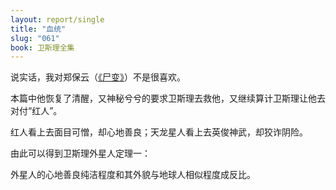 ```yaml
---
layout: report/single
title: "血统"
slug: "061"
book: 卫斯理全集
---
```

说实话，我对郑保云（[《尸变》]({{site.url}}/wesley/026.html)）不是很喜欢。

本篇中他恢复了清醒，又神秘兮兮的要求卫斯理去救他，又继续算计卫斯理让他去对付“红人”。

红人看上去面目可憎，却心地善良；天龙星人看上去英俊神武，却狡诈阴险。

由此可以得到卫斯理外星人定理一：

外星人的心地善良纯洁程度和其外貌与地球人相似程度成反比。
